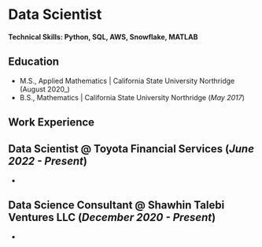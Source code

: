 # Data Scientist

#### Technical Skills: Python, SQL, AWS, Snowflake, MATLAB

## Education						       		
- M.S., Applied Mathematics	| California State University Northridge (August 2020_)	 			        		
- B.S., Mathematics | California State University Northridge (_May 2017_)

## Work Experience
**Data Scientist @ Toyota Financial Services (_June 2022 - Present_)**
- 
- 

**Data Science Consultant @ Shawhin Talebi Ventures LLC (_December 2020 - Present_)**
- 
- 
